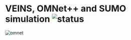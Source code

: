 # VEINS, OMNet++ and SUMO simulation ![status](https://img.shields.io/readthedocs/pip.svg)

![omnet](https://user-images.githubusercontent.com/43869367/58551599-cd663700-81e6-11e9-9042-1cf92e1d703f.gif)

